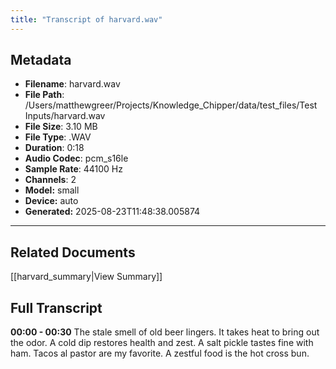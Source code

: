 ```yaml
---
title: "Transcript of harvard.wav"
---
```


## Metadata

- **Filename**: harvard.wav
- **File Path**: /Users/matthewgreer/Projects/Knowledge_Chipper/data/test_files/Test Inputs/harvard.wav
- **File Size**: 3.10 MB
- **File Type**: .WAV
- **Duration**: 0:18
- **Audio Codec**: pcm_s16le
- **Sample Rate**: 44100 Hz
- **Channels**: 2
- **Model:** small
- **Device:** auto
- **Generated:** 2025-08-23T11:48:38.005874

---

## Related Documents

[[harvard_summary|View Summary]]

## Full Transcript

**00:00 - 00:30** The stale smell of old beer lingers. It takes heat to bring out the odor. A cold dip restores health and zest. A salt pickle tastes fine with ham. Tacos al pastor are my favorite. A zestful food is the hot cross bun.

